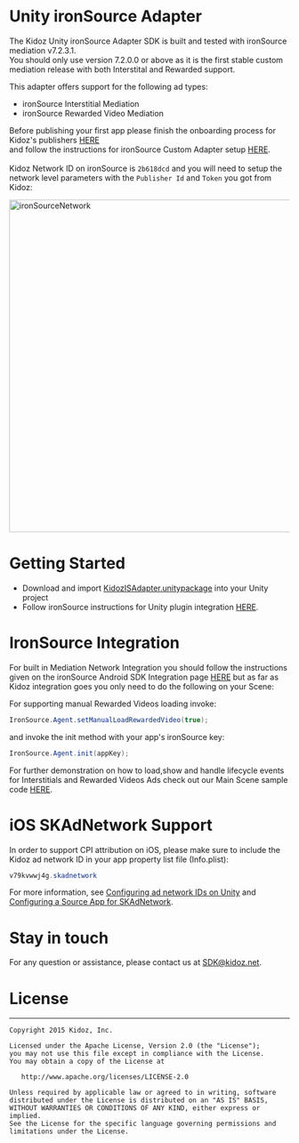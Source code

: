 # Unity ironSource Adapter

The Kidoz Unity ironSource Adapter SDK is built and tested with ironSource mediation v7.2.3.1.<BR>
You should only use version 7.2.0.0 or above as it is the first stable custom mediation release with both Interstital and Rewarded support.<BR>

This adapter offers support for the following ad types:

+ ironSource Interstitial Mediation 
+ ironSource Rewarded Video Mediation 

  
Before publishing your first app please finish the onboarding process for Kidoz's publishers [HERE](http://accounts.kidoz.net/publishers/register?utm_source=&utm_content=&utm_campaign=&utm_medium=)  
and follow the instructions for ironSource Custom Adapter setup [HERE](https://developers.is.com/ironsource-mobile/general/custom-adapter-setup/).<BR><BR>
Kidoz Network ID on ironSource is `2b618dcd` and you will need to setup the network level parameters with the `Publisher Id` and `Token` you got from Kidoz:  
  
  <img width="598" alt="ironSourceNetwork" src="https://user-images.githubusercontent.com/86282008/149078934-107106f0-a526-45bc-9c93-8ca53d5bf3cc.png">

Getting Started
=================================

- Download and import [KidozISAdapter.unitypackage](https://github.com/Kidoz-SDK/unity-ironsource-adapter/blob/main/KidozISAdapter.unitypackage) into your Unity project
- Follow ironSource instructions for Unity plugin integration [HERE](https://developers.is.com/ironsource-mobile/unity/unity-plugin).
  
IronSource Integration
=================================
  
For built in Mediation Network Integration you should follow the instructions given on the ironSource Android SDK Integration page [HERE](https://developers.is.com/ironsource-mobile/unity/mediation-networks-unity) but as far as Kidoz integration goes you only need to do the following on your Scene:
  
For supporting manual Rewarded Videos loading invoke:
```c#
IronSource.Agent.setManualLoadRewardedVideo(true);
```
and invoke the init method with your app's ironSource key:
```c#  
IronSource.Agent.init(appKey);
```
For further demonstration on how to load,show and handle lifecycle events for Interstitials and Rewarded Videos Ads check out our Main Scene sample code [HERE](https://github.com/Kidoz-SDK/unity-ironsource-adapter/blob/main/Assets/DemoScene/MainSceneScript.cs).  

  
# iOS SKAdNetwork Support

In order to support CPI attribution on iOS, please make sure to include the Kidoz ad network ID in your app property list file (Info.plist):

```java
v79kvwwj4g.skadnetwork	
```
	
For more information, see [Configuring ad network IDs on Unity](https://docs.unity.com/ads/ConfiguringAdNetworkIDs.html) and  [Configuring a Source App for SKAdNetwork](https://developer.apple.com/documentation/storekit/skadnetwork/configuring_a_source_app).


# Stay in touch 
For any question or assistance, please contact us at SDK@kidoz.net.
</br>

# License
--------

    Copyright 2015 Kidoz, Inc.

    Licensed under the Apache License, Version 2.0 (the "License");
    you may not use this file except in compliance with the License.
    You may obtain a copy of the License at

       http://www.apache.org/licenses/LICENSE-2.0

    Unless required by applicable law or agreed to in writing, software
    distributed under the License is distributed on an "AS IS" BASIS,
    WITHOUT WARRANTIES OR CONDITIONS OF ANY KIND, either express or implied.
    See the License for the specific language governing permissions and
    limitations under the License.

